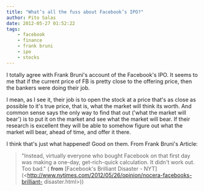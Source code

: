 ```yaml
---
title: "What’s all the fuss about Facebook’s IPO?"
author: Pito Salas
date: 2012-05-27 01:52:22
tags:
    - facebook
    - finance
    - frank bruni
    - ipo
    - stocks
---
```



I totally agree with Frank Bruni's account of the Facebook's IPO. It seems to
me that if the current price of FB is pretty close to the offering price, then
the bankers were doing their job.

I mean, as I see it, their job is to open the stock at a price that's as close
as possible to it's true price, that is, what the market will think its worth.
And common sense says the only way to find that out ('what the market will
bear') is to put it on the market and see what the market will bear. If their
research is excellent they will be able to somehow figure out what the market
will bear, ahead of time, and offer it there.

I think that's just what happened! Good on them. From Frank Bruni's Article:

> "Instead, virtually everyone who bought Facebook on that first day was
> making a one-day, get-rich-quick calculation. It didn't work out. Too bad."
> ( **from** [Facebook's Brilliant Disaster -
> NYT](<http://www.nytimes.com/2012/05/26/opinion/nocera-facebooks-brilliant-
> disaster.html>))


